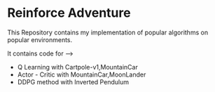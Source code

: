 
# Reinforce Adventure
This Repository contains my implementation of popular algorithms on popular environments.

It contains code for  -->
	

 - Q Learning with Cartpole-v1,MountainCar
 - Actor - Critic with MountainCar,MoonLander
 - DDPG method with Inverted Pendulum

  
  

